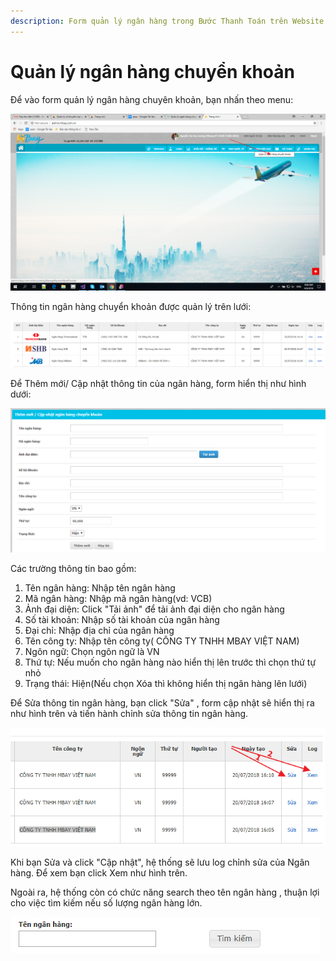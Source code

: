 ```yaml
---
description: Form quản lý ngân hàng trong Bước Thanh Toán trên Website
---
```


# Quản lý ngân hàng chuyển khoản

Để vào form quản lý ngân hàng chuyên khoản, bạn nhấn theo menu:

![](../../.gitbook/assets/image%20%286%29.png)

Thông tin ngân hàng chuyển khoản được quản lý trên lưới:

![H&#xEC;nh 1: Th&#xF4;ng tin ng&#xE2;n h&#xE0;ng chuy&#x1EC3;n kho&#x1EA3;n](../../.gitbook/assets/image%20%2844%29.png)

Để Thêm mới/ Cập nhật thông tin của ngân hàng, form hiển thị như hình dưới:

![H&#xEC;nh 2: Form Th&#xEA;m m&#x1EDB;i/ C&#x1EAD;p nh&#x1EAD;t th&#xF4;ng tin ng&#xE2;n h&#xE0;ng chuy&#x1EC3;n kho&#x1EA3;n](../../.gitbook/assets/image%20%2884%29.png)

Các trường thông tin bao gồm:

1. Tên ngân hàng: Nhập tên ngân hàng
2. Mã ngân hàng: Nhập mã ngân hàng\(vd: VCB\)
3. Ảnh đại diện: Click "Tải ảnh" để tải ảnh đại diện cho ngân hàng
4. Số tài khoản: Nhập số tài khoản của ngân hàng
5. Đại chỉ: Nhập địa chỉ của ngân hàng
6. Tên công ty: Nhập tên công ty\( CÔNG TY TNHH MBAY VIỆT NAM\)
7. Ngôn ngữ: Chọn ngôn ngữ là VN
8. Thứ tự: Nếu muốn cho ngân hàng nào hiển thị lên trước thì chọn thứ tự nhỏ
9. Trạng thái: Hiện\(Nếu chọn Xóa thì không hiển thị ngân hàng lên lưới\)

Để Sửa thông tin ngân hàng, bạn click "Sửa" , form cập nhật sẽ hiển thị ra như hình trên và tiến hành chỉnh sửa thông tin ngân hàng.

![](../../.gitbook/assets/image%20%2840%29.png)

Khi bạn Sửa và click "Cập nhật", hệ thống sẽ lưu log chỉnh sửa của Ngân hàng. Để xem bạn click Xem như hình trên.

Ngoài ra, hệ thống còn có chức năng search theo tên ngân hàng , thuận lợi cho việc tìm kiếm nếu số lượng ngân hàng lớn.

![H&#xEC;nh 3: T&#xEC;m ki&#x1EBF;m theo t&#xEA;n ng&#xE2;n h&#xE0;ng.](../../.gitbook/assets/image.png)



